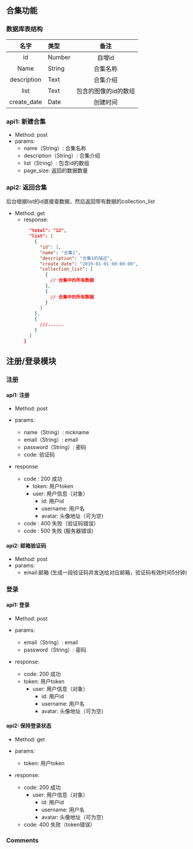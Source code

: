 ## 合集功能

### 数据库表结构

|     名字      | 类型     |     备注      |   
|:-----------:|:-------|:-----------:|
|     id      | Number |    自增id     |
|    Name     | String |    合集名称     |  
| description | Text   |    合集介绍     |
|    list     | Text   | 包含的图像的id的数组 |
| create_date | Date   |    创建时间     |

### api1: 新建合集

- Method: post
- params:
    - name（String）: 合集名称
    - description（String）: 合集介绍
    - list（String）: 包含id的数组
    - page_size: 返回的数据数量

### api2: 返回合集
后台根据list的id直接查数据，然后返回带有数据的collection_list
- Method: get
    - response:
      ```json
        "total": "12",
        "list": [
          {
            "id": 1,
            "name": "合集1",
            "description": "合集1的描述",
            "create_date": "2019-01-01 00:00:00",
            "collection_list": [
              {
                // 合集中的所有数据
              },
              {
                // 合集中的所有数据
              }
            ]
          },
          {
            ///......
          }
        ]
      }
      ```

## 注册/登录模块


### 注册
#### api1: 注册
- Method: post
- params:
  - name（String）: nickname
  - email（String）: email
  - password（String）: 密码
  - code: 验证码

- response
  - code : 200 成功
    - token: 用户token
    - user: 用户信息（对象）
      - id: 用户id
      - username: 用户名
      - avatar: 头像地址（可为空）
  - code : 400 失败（验证码错误）
  - code : 500 失败 (服务器错误)

#### api2: 邮箱验证码
- Method: post
- params: 
  - email:邮箱 (生成一段验证码并发送给对应邮箱，验证码有效时间5分钟)

### 登录

#### api1: 登录
- Method: post
- params:
  - email（String）: email
  - password（String）: 密码

- response:
  - code: 200 成功
  - token: 用户token
    - user: 用户信息（对象）
      - id: 用户id
      - username: 用户名
      - avatar: 头像地址（可为空）

#### api2: 保持登录状态
- Method: get
- params: 
  - token: 用户token

- response:
  - code: 200 成功
    - user: 用户信息（对象）
      - id: 用户id
      - username: 用户名
      - avatar: 头像地址（可为空）
  - code: 400 失败（token错误）

### Comments


